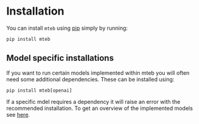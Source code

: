 # Installation

You can install `mteb` using [pip](missing) simply by running:

```bash
pip install mteb
```

## Model specific installations
If you want to run certain models implemented within mteb you will often need some additional dependencies. These can be installed using:

```
pip install mteb[openai]
```

If a specific mdel requires a dependency it will raise an error with the recommended installation. To get an overview of the implemented models see [here](missing).

<!-- TODO: ^this is not entirely true, som recommend directly installing the package - we should probably fix this  -->